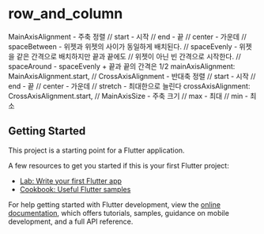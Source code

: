 # row_and_column

MainAxisAlignment - 주축 정렬
// start - 시작
// end - 끝
// center - 가운데
// spaceBetween - 위젯과 위젯의 사이가 동일하게 배치된다.
// spaceEvenly - 위젯을 같은 간격으로 배치하지만 끝과 끝에도
//               위젯이 아닌 빈 간격으로 시작한다.
// spaceAround - spaceEvenly + 끝과 끝의 간격은 1/2
mainAxisAlignment: MainAxisAlignment.start,
// CrossAxisAlignment - 반대축 정렬
// start - 시작
// end - 끝
// center - 가운데
// stretch - 최대한으로 늘린다
crossAxisAlignment: CrossAxisAlignment.start,
// MainAxisSize - 주축 크기
// max - 최대
// min - 최소

## Getting Started

This project is a starting point for a Flutter application.

A few resources to get you started if this is your first Flutter project:

- [Lab: Write your first Flutter app](https://docs.flutter.dev/get-started/codelab)
- [Cookbook: Useful Flutter samples](https://docs.flutter.dev/cookbook)

For help getting started with Flutter development, view the
[online documentation](https://docs.flutter.dev/), which offers tutorials,
samples, guidance on mobile development, and a full API reference.
